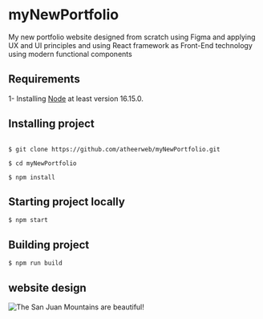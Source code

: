 # myNewPortfolio

My new portfolio website designed from scratch using Figma and applying UX and UI principles and using React framework as Front-End technology using modern functional components

## Requirements

1- Installing [Node](https://nodejs.org/en/) at least version 16.15.0.

## Installing project

```

$ git clone https://github.com/atheerweb/myNewPortfolio.git

$ cd myNewPortfolio

$ npm install

```

## Starting project locally

```
$ npm start

```

## Building project

```
$ npm run build

```

## website design

![The San Juan Mountains are beautiful!](https://drive.google.com/file/d/1xOTpL1yMfsqOMeivromjLDKYd4bIIker/view?usp=sharing "San Juan Mountains")
